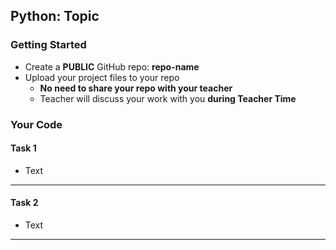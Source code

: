 ## Python: Topic

### Getting Started
- Create a **PUBLIC** GitHub repo: **repo-name**
- Upload your project files to your repo
    - **No need to share your repo with your teacher**
    - Teacher will discuss your work with you **during Teacher Time**

### Your Code

#### Task 1

- Text

---

#### Task 2

- Text

---




